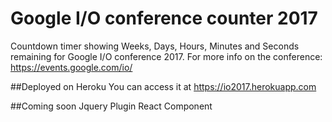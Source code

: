 # Google I/O conference counter 2017

Countdown timer showing Weeks, Days, Hours, Minutes and Seconds remaining for Google I/O conference 2017. For more info on the conference: https://events.google.com/io/

##Deployed on Heroku
You can access it at https://io2017.herokuapp.com

##Coming soon
Jquery Plugin
React Component